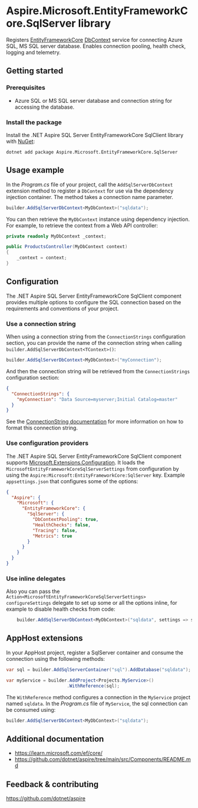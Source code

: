 # Aspire.Microsoft.EntityFrameworkCore.SqlServer library

Registers [EntityFrameworkCore](https://learn.microsoft.com/ef/core/) [DbContext](https://learn.microsoft.com/dotnet/api/microsoft.entityframeworkcore.dbcontext) service for connecting Azure SQL, MS SQL server database. Enables connection pooling, health check, logging and telemetry.

## Getting started

### Prerequisites

- Azure SQL or MS SQL server database and connection string for accessing the database.

### Install the package

Install the .NET Aspire SQL Server EntityFrameworkCore SqlClient library with [NuGet](https://www.nuget.org):

```dotnetcli
dotnet add package Aspire.Microsoft.EntityFrameworkCore.SqlServer
```

## Usage example

In the _Program.cs_ file of your project, call the `AddSqlServerDbContext` extension method to register a `DbContext` for use via the dependency injection container. The method takes a connection name parameter.

```csharp
builder.AddSqlServerDbContext<MyDbContext>("sqldata");
```

You can then retrieve the `MyDbContext` instance using dependency injection. For example, to retrieve the context from a Web API controller:

```csharp
private readonly MyDbContext _context;

public ProductsController(MyDbContext context)
{
    _context = context;
}
```

## Configuration

The .NET Aspire SQL Server EntityFrameworkCore SqlClient component provides multiple options to configure the SQL connection based on the requirements and conventions of your project.

### Use a connection string

When using a connection string from the `ConnectionStrings` configuration section, you can provide the name of the connection string when calling `builder.AddSqlServerDbContext<TContext>()`:

```csharp
builder.AddSqlServerDbContext<MyDbContext>("myConnection");
```

And then the connection string will be retrieved from the `ConnectionStrings` configuration section:

```json
{
  "ConnectionStrings": {
    "myConnection": "Data Source=myserver;Initial Catalog=master"
  }
}
```

See the [ConnectionString documentation](https://learn.microsoft.com/dotnet/api/system.data.sqlclient.sqlconnection.connectionstring#remarks) for more information on how to format this connection string.

### Use configuration providers

The .NET Aspire SQL Server EntityFrameworkCore SqlClient component supports [Microsoft.Extensions.Configuration](https://learn.microsoft.com/dotnet/api/microsoft.extensions.configuration). It loads the `MicrosoftEntityFrameworkCoreSqlServerSettings` from configuration by using the `Aspire:Microsoft:EntityFrameworkCore:SqlServer` key. Example `appsettings.json` that configures some of the options:

```json
{
  "Aspire": {
    "Microsoft": {
      "EntityFrameworkCore": {
        "SqlServer": {
          "DbContextPooling": true,
          "HealthChecks": false,
          "Tracing": false,
          "Metrics": true
        }
      }
    }
  }
}
```

### Use inline delegates

Also you can pass the `Action<MicrosoftEntityFrameworkCoreSqlServerSettings> configureSettings` delegate to set up some or all the options inline, for example to disable health checks from code:

```csharp
    builder.AddSqlServerDbContext<MyDbContext>("sqldata", settings => settings.HealthChecks = false);
```

## AppHost extensions

In your AppHost project, register a SqlServer container and consume the connection using the following methods:

```csharp
var sql = builder.AddSqlServerContainer("sql").AddDatabase("sqldata");

var myService = builder.AddProject<Projects.MyService>()
                       .WithReference(sql);
```

The `WithReference` method configures a connection in the `MyService` project named `sqldata`. In the _Program.cs_ file of `MyService`, the sql connection can be consumed using:

```csharp
builder.AddSqlServerDbContext<MyDbContext>("sqldata");
```

## Additional documentation

* https://learn.microsoft.com/ef/core/
* https://github.com/dotnet/aspire/tree/main/src/Components/README.md

## Feedback & contributing

https://github.com/dotnet/aspire
